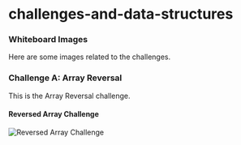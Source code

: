 # challenges-and-data-structures

### Whiteboard Images

Here are some images related to the challenges.

### Challenge A: Array Reversal

This is the Array Reversal challenge.

#### Reversed Array Challenge

![Reversed Array Challenge](./flowchart_1.jpg)


